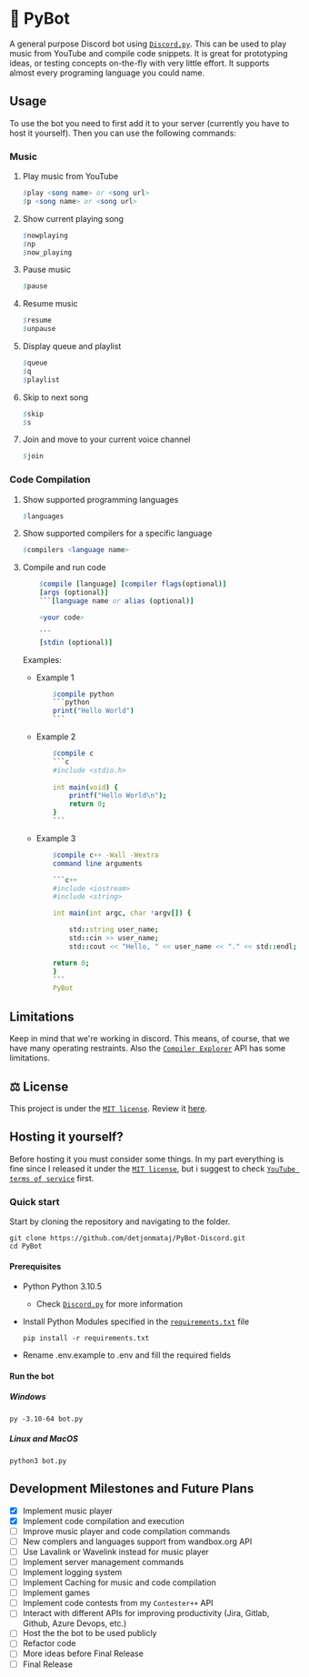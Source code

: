 # 🤖 PyBot

A general purpose Discord bot using [`Discord.py`](https://github.com/Rapptz/discord.py). This can be used to play music from YouTube and compile code snippets. It is great for prototyping ideas, or testing concepts on-the-fly with very little effort. It supports almost every programing language you could name.

## Usage

To use the bot you need to first add it to your server (currently you have to host it yourself). Then you can use the following commands:

### Music

1. Play music from YouTube

    ```nim
    $play <song name> or <song url>
    $p <song name> or <song url>
    ```

2. Show current playing song

    ```nim
    $nowplaying
    $np
    $now_playing
    ```

3. Pause music

    ```nim
    $pause
    ```

4. Resume music

    ```nim
    $resume
    $unpause
    ```

5. Display queue and playlist

    ```nim
    $queue
    $q
    $playlist
    ```

6. Skip to next song

    ```nim
    $skip
    $s
    ```

7. Join and move to your current voice channel

    ```nim
    $join
    ```

### Code Compilation

 1. Show supported programming languages

    ```nim
    $languages
    ```

 2. Show supported compilers for a specific language

    ```nim
    $compilers <language name>
    ```

 3. Compile and run code

    ```nim
        $compile [language] [compiler flags(optional)]
        [args (optional)]
        ```[language name or alias (optional)]

        <your code>

        ```
        [stdin (optional)]
    ```

    Examples:

    - Example 1

        ```nim
            $compile python
            ```python
            print("Hello World")
            ```
        ```

    - Example 2

        ```nim
            $compile c
            ```c
            #include <stdio.h>
            
            int main(void) {
                printf("Hello World\n");
                return 0;
            }
            ```
        ```

    - Example 3

        ```nim
            $compile c++ -Wall -Wextra
            command line arguments

            ```c++
            #include <iostream>
            #include <string>

            int main(int argc, char *argv[]) {

                std::string user_name;
                std::cin >> user_name;
                std::cout << "Hello, " << user_name << "." << std::endl;

            return 0;
            }
            ```
            PyBot
        ```

## Limitations

Keep in mind that we're working in discord. This means, of course, that we have many operating restraints. Also the [`Compiler Explorer`](https://compiler-explorer.com/) API has some limitations.

## ⚖️ License

This project is under the [`MIT license`](https://choosealicense.com/licenses/mit/). Review it [here](LICENSE).

## Hosting it yourself?

Before hosting it you must consider some things. In my part everything is fine since I released it under the [`MIT license`](LICENSE), but i suggest to check [`YouTube terms of service`](https://www.youtube.com/t/terms) first.

### Quick start

Start by cloning the repository and navigating to the folder.

```console
git clone https://github.com/detjonmataj/PyBot-Discord.git
cd PyBot
```

#### Prerequisites

- Python Python 3.10.5
  - Check [`Discord.py`](https://discord.py.readthedocs.io/en/latest/api.html#discord-py-version) for more information

- Install Python Modules specified in the [`requirements.txt`](requirements.txt) file

    ```shell
    pip install -r requirements.txt
    ```

- Rename .env.example to .env and fill the required fields

#### Run the bot

##### Windows

```shell
py -3.10-64 bot.py
```

##### Linux and MacOS

```shell
python3 bot.py
```

## Development Milestones and Future Plans

- [x] Implement music player
- [x] Implement code compilation and execution
- [ ] Improve music player and code compilation commands
- [ ] New complers and languages support from wandbox.org API
- [ ] Use Lavalink or Wavelink instead for music player
- [ ] Implement server management commands
- [ ] Implement logging system
- [ ] Implement Caching for music and code compilation
- [ ] Implement games
- [ ] Implement code contests from my `Contester++` API
- [ ] Interact with different APIs for improving productivity (Jira, Gitlab, Github, Azure Devops, etc.)
- [ ] Host the the bot to be used publicly
- [ ] Refactor code
- [ ] More ideas before Final Release
- [ ] Final Release
